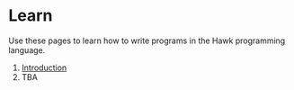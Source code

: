 # Learn

Use these pages to learn how to write programs in the Hawk programming language.

1. [Introduction](introduction)
2. TBA